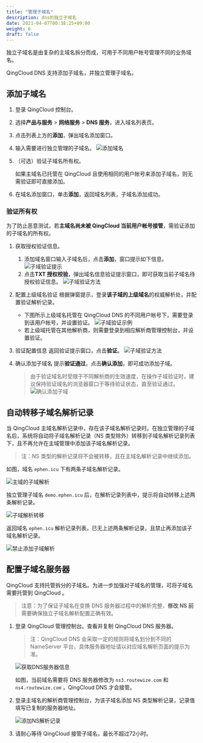 ```yaml
---
title: "管理子域名"
description: dns的独立子域名
date: 2021-04-07T00:38:25+09:00
weight: 6
draft: false
---
```




独立子域名是由复杂的主域名拆分而成，可用于不同用户帐号管理不同的业务域名。

QingCloud DNS 支持添加子域名，并独立管理子域名。

## 添加子域名

1. 登录 QingCloud 控制台。
2. 选择**产品与服务** > **网络服务** > **DNS 服务**，进入域名列表页。
3. 点击列表上方的**添加**，弹出域名添加窗口。
4. 输入需要进行独立管理的子域名。
   ![添加域名](../_images/create_domain_2.png)
5. （可选）验证子域名所有权。
   
   如果主域名已托管在 QingCloud 且使用相同的用户帐号来添加子域名，则无需验证即可直接添加。
6. 在域名添加窗口，单击**添加**，返回域名列表，子域名添加成功。

### 验证所有权

为了防止恶意测试，若**主域名尚未被 QingCloud 当前用户帐号接管**，需验证添加的子域名的所有权。

1. 获取授权验证信息。
   1. 添加域名窗口输入子域名后，点击**添加**，窗口提示如下信息。
   ![子域验证提示](../_images/subzone_1.png)
   2. 点击**TXT 授权校验**，弹出域名信息验证提示窗口，即可获取当前子域名待授权验证信息。
   ![子域验证方法](../_images/subzone_2.png)

2. 配置上级域名验证
   根据弹窗提示，登录**该子域的上级域名**的权威解析处，并配置验证解析记录。
   - 下图所示上级域名托管在 QingCloud DNS 的不同用户帐号下，需要登录到该用户帐号，并设置验证。
   ![子域验证示例](../_images/subzone_3.png)
   - 若上级域托管在其他解析商，则需要登录到相应解析商管理控制台，并设置验证。

3. 验证配置信息
   返回验证提示窗口，点击**验证**。
   ![子域验证方法](../_images/subzone_2.png)

4. 确认添加子域名
   提示**验证通过**，点击**确认添加**，即可成功添加子域。
   > 由于验证域名时受限于不同解析商的生效速度，在操作子域验证时，建议保持验证域名的浏览器窗口于等待验证状态，直至验证通过。
   ![确认添加子域](../_images/subzone_4.png)

## 自动转移子域名解析记录

当 QingCloud 主域名解析记录中，存在该子域名解析记录时。在独立管理的子域名后，系统将自动将子域名解析记录（NS 类型除外）转移到子域名解析记录列表下，且不再允许在主域管理中添加该子域名解析记录。
> 注：NS 类型的解析记录将不会被转移，且在主域名解析记录中继续添加。

如图，域名 `ephen.icu` 下有两条子域名解析记录。

![主域的子域解析](../_images/subzone_5.png)

独立管理子域名 `demo.ephen.icu` 后，在解析记录列表中，提示将自动转移上述两条解析记录。

![子域解析转移](../_images/subzone_6.png)

返回域名 `ephen.icu` 解析记录列表，已无上述两条解析记录，且禁止再添加该子域名解析记录。

![禁止添加子域解析](../_images/subzone_7.png)

## 配置子域名服务器

QingCloud 支持托管拆分的子域名。为进一步加强对子域名的管理，可将子域名需要托管到 QingCloud 。
> 注意：为了保证子域名在变换 DNS 服务器过程中的解析完整，**修改 NS 前**需要确保独立子域名解析配置正确有效。

1. 登录 QingCloud 管理控制台。查看并复制 QingCloud DNS 服务器。

    > 注：QingCloud DNS 会采取一定的规则将域名划分到不同的 NameServer 平台，具体服务器地址请以对应域名解析页面的提示为准。

    ![获取DNS服务器信息](../_images/subzone_8.png)

    如图，当前域名需要将 DNS 服务器修改为 `ns3.routewize.com` 和 `ns4.routewize.com` ，QingCloud DNS 才会接管。

2. 登录主域名的解析商管理控制台，为该子域名添加 NS 类型解析记录，记录值填写已复制的服务器地址。

    ![添加NS解析记录](../_images/subzone_9.png)

3. 请耐心等待 QingCloud 接管子域名，最长不超过72小时。
